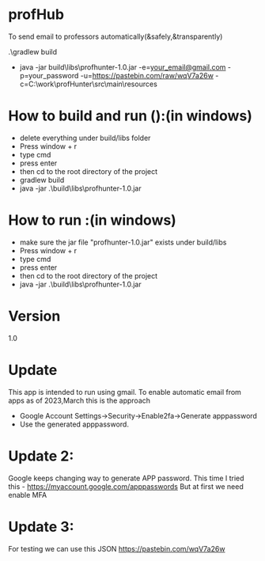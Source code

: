 # profHub
To send email to professors automatically(&amp;safely,&amp;transparently)

.\gradlew  build
- java -jar build\libs\profhunter-1.0.jar -e=your_email@gmail.com -p=your_password -u=https://pastebin.com/raw/wqV7a26w -c=C:\\work\\profHunter\\src\\main\\resources


# How to build and run ():(in windows)
- delete everything under build/libs folder
- Press window + r
- type cmd
- press enter
- then cd to the root directory of the project
- gradlew build
- java -jar .\build\libs\profhunter-1.0.jar


# How to run :(in windows)
- make sure the jar file "profhunter-1.0.jar" exists under build/libs
- Press window + r
- type cmd
- press enter
- then cd to the root directory of the project
- java -jar .\build\libs\profhunter-1.0.jar

# Version
1.0

# Update
This app is intended to run using gmail. To enable automatic email from apps as of 2023,March this is the approach
- Google Account Settings->Security->Enable2fa->Generate apppassword
- Use the generated apppassword.

# Update 2:
Google keeps changing way to generate APP password. This time I tried this - https://myaccount.google.com/apppasswords 
But at first we need enable MFA

# Update 3:
For testing we can use this JSON https://pastebin.com/wqV7a26w
